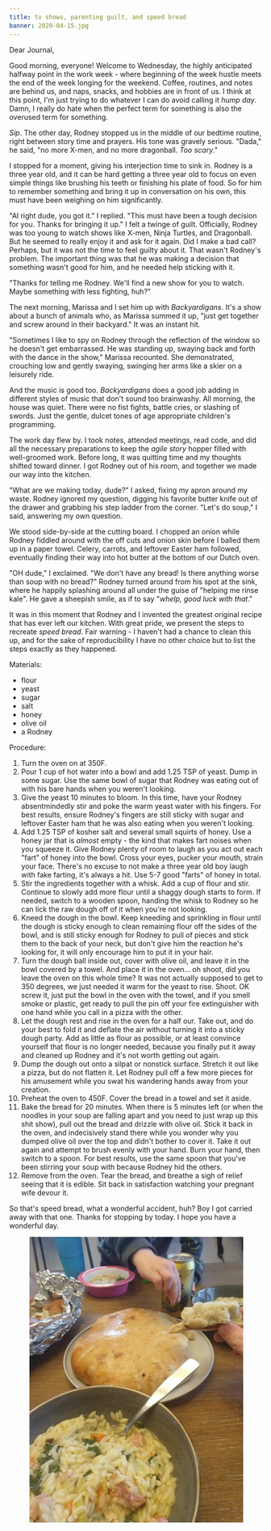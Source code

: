 ```yaml
---
title: tv shows, parenting guilt, and speed bread
banner: 2020-04-15.jpg
---
```


Dear Journal,

Good morning, everyone!  Welcome to Wednesday, the highly anticipated
halfway point in the work week - where beginning of the week hustle
meets the end of the week longing for the weekend.  Coffee, routines,
and notes are behind us, and naps, snacks, and hobbies are in front of
us.  I think at this point, I'm just trying to do whatever I can do
avoid calling it _hump day_.  Damn, I really do hate when the perfect
term for something is also the overused term for something.

_Sip_.  The other day, Rodney stopped us in the middle of our bedtime
routine, right between story time and prayers.  His tone was gravely
serious.  "Dada," he said, "no more X-men, and no more dragonball.
_Too scary_."

I stopped for a moment, giving his interjection time to sink in.
Rodney is a three year old, and it can be hard getting a three year
old to focus on even simple things like brushing his teeth or
finishing his plate of food.  So for him to remember something and
bring it up in conversation on his own, this must have been weighing
on him significantly.

"Al right dude, you got it." I replied.  "This must have been a tough
decision for you.  Thanks for bringing it up."  I felt a twinge of
guilt.  Officially, Rodney was too young to watch shows like X-men,
Ninja Turtles, and Dragonball.  But he seemed to really enjoy it and
ask for it again.  Did I make a bad call?  Perhaps, but it was not the
time to feel guilty about it.  That wasn't Rodney's problem.  The
important thing was that he was making a decision that something
wasn't good for him, and he needed help sticking with it.

"Thanks for telling me Rodney.  We'll find a new show for you to
watch.  Maybe something with less fighting, huh?"

The next morning, Marissa and I set him up with _Backyardigans_.  It's
a show about a bunch of animals who, as Marissa summed it up, "just
get together and screw around in their backyard."  It was an instant
hit.

"Sometimes I like to spy on Rodney through the reflection of the
window so he doesn't get embarrassed.  He was standing up, swaying
back and forth with the dance in the show," Marissa recounted.  She
demonstrated, crouching low and gently swaying, swinging her arms like
a skier on a leisurely ride.

And the music is good too.  _Backyardigans_ does a good job adding in
different styles of music that don't sound too brainwashy.  All
morning, the house was quiet.  There were no fist fights, battle
cries, or slashing of swords.  Just the gentle, dulcet tones of age
appropriate children's programming.

The work day flew by.  I took notes, attended meetings, read code, and
did all the necessary preparations to keep the _agile story_ hopper
filled with well-groomed work.  Before long, it was quitting time and
my thoughts shifted toward dinner.  I got Rodney out of his room, and
together we made our way into the kitchen.

"What are we making today, dude?" I asked, fixing my apron around my
waste.  Rodney ignored my question, digging his favorite butter knife
out of the drawer and grabbing his step ladder from the corner.
"Let's do soup," I said, answering my own question.

We stood side-by-side at the cutting board.  I chopped an onion while
Rodney fiddled around with the off cuts and onion skin before I balled
them up in a paper towel.  Celery, carrots, and leftover Easter ham
followed, eventually finding their way into hot butter at the bottom
of our Dutch oven.

"OH dude," I exclaimed.  "We don't have any bread!  Is there anything
worse than soup with no bread?"  Rodney turned around from his spot at
the sink, where he happily splashing around all under the guise of
"helping me rinse kale".  He gave a sheepish smile, as if to say
"_whelp, good luck with that_."

It was in this moment that Rodney and I invented the greatest original
recipe that has ever left our kitchen.  With great pride, we present
the steps to recreate _speed bread_.  Fair warning - I haven't had a
chance to clean this up, and for the sake of reproducibility I have no
other choice but to list the steps exactly as they happened.

Materials:

- flour
- yeast
- sugar
- salt
- honey
- olive oil
- a Rodney

Procedure:

1. Turn the oven on at 350F.
2. Pour 1 cup of hot water into a bowl and add 1.25 TSP of yeast.
   Dump in some sugar.  Use the same bowl of sugar that Rodney was
   eating out of with his bare hands when you weren't looking.
3. Give the yeast 10 minutes to bloom.  In this time, have your Rodney
   absentmindedly stir and poke the warm yeast water with his fingers.
   For best results, ensure Rodney's fingers are still sticky with
   sugar and leftover Easter ham that he was also eating when you
   weren't looking.
4. Add 1.25 TSP of kosher salt and several small squirts of honey.
   Use a honey jar that is _almost_ empty - the kind that makes fart
   noises when you squeeze it.  Give Rodney plenty of room to laugh as
   you act out each "fart" of honey into the bowl.  Cross your eyes,
   pucker your mouth, strain your face.  There's no excuse to not make
   a three year old boy laugh with fake farting, it's always a hit.
   Use 5-7 good "farts" of honey in total.
5. Stir the ingredients together with a whisk.  Add a cup of flour and
   stir.  Continue to slowly add more flour until a shaggy dough
   starts to form.  If needed, switch to a wooden spoon, handing the
   whisk to Rodney so he can lick the raw dough off of it when you're
   not looking.
6. Kneed the dough in the bowl.  Keep kneeding and sprinkling in flour
   until the dough is sticky enough to clean remaining flour off the
   sides of the bowl, and is still sticky enough for Rodney to pull of
   pieces and stick them to the back of your neck, but don't give him
   the reaction he's looking for, it will only encourage him to put it
   in your hair.
7. Turn the dough ball inside out, cover with olive oil, and leave it
   in the bowl covered by a towel.  And place it in the oven... oh
   shoot, did you leave the oven on this whole time?  It was not
   actually supposed to get to 350 degrees, we just needed it warm for
   the yeast to rise.  Shoot.  OK screw it, just put the bowl in the
   oven with the towel, and if you smell smoke or plastic, get ready
   to pull the pin off your fire extinguisher with one hand while you
   call in a pizza with the other.
8. Let the dough rest and rise in the oven for a half our.  Take out,
   and do your best to fold it and deflate the air without turning it
   into a sticky dough party.  Add as little as flour as possible, or
   at least convince yourself that flour is no longer needed, because
   you finally put it away and cleaned up Rodney and it's not worth
   getting out again.
9. Dump the dough out onto a silpat or nonstick surface.  Stretch it
   out like a pizza, but do not flatten it.  Let Rodney pull off a few
   more pieces for his amusement while you swat his wandering hands
   away from your creation.
10. Preheat the oven to 450F.  Cover the bread in a towel and set it
    aside.
11. Bake the bread for 20 minutes.  When there is 5 minutes left (or
    when the noodles in your soup are falling apart and you need to
    just wrap up this shit show), pull out the bread and drizzle with
    olive oil.  Stick it back in the oven, and indecisively stand
    there while you wonder why you dumped olive oil over the top and
    didn't bother to cover it.  Take it out again and attempt to brush
    evenly with your hand.  Burn your hand, then switch to a spoon.
    For best results, use the same spoon that you've been stirring
    your soup with because Rodney hid the others.
12. Remove from the oven.  Tear the bread, and breathe a sigh of
    relief seeing that it is edible.  Sit back in satisfaction
    watching your pregnant wife devour it.
	
So that's speed bread, what a wonderful accident, huh?  Boy I got
carried away with that one.  Thanks for stopping by today.  I hope you
have a wonderful day.

<figure>
  <a href="/images/speed-bread.jpg">
    <img alt="speed bread" src="/images/speed-bread.jpg"/>
  </a>
</figure>
